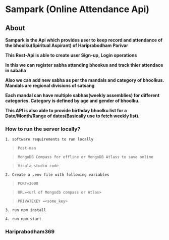 # Sampark (Online Attendance Api)

## About

**Sampark is the Api which provides user to keep record and attendance of the bhoolku(Spiritual Aspirant) of Hariprabodham Parivar**

**This Rest-Api is able to create user Sign-up, Login operations**

**In this we can register sabha attending bhookus and track thier attendace in sabaha**

**Also we can add new sabha as per the mandals and category of bhoolkus. Mandals are regional divisions of satsang**

**Each mandal can have multiple sabhas(weekly assemblies) for different categories. Category is defined by age and gender of bhoolku.**

**This API is also able to provide birthday bhoolku list for a Date/Month/Range of dates(Basically use to fetch weekly list).**

### How to run the server locally?

`1. software requirements to run locally`

> `Post-man`

> `MongoDB Compass for offline or MongoDB Atlass to save online`

> `Visula studio code`

`2. Create a .env file with following variables`

> `PORT=3000`

> `URL=<url of Mongodb compass or Atlas>`

> `PRIVATEKEY =<some_key>`

`3. run npm install`

`4. run npm start`

### Hariprabodham369
